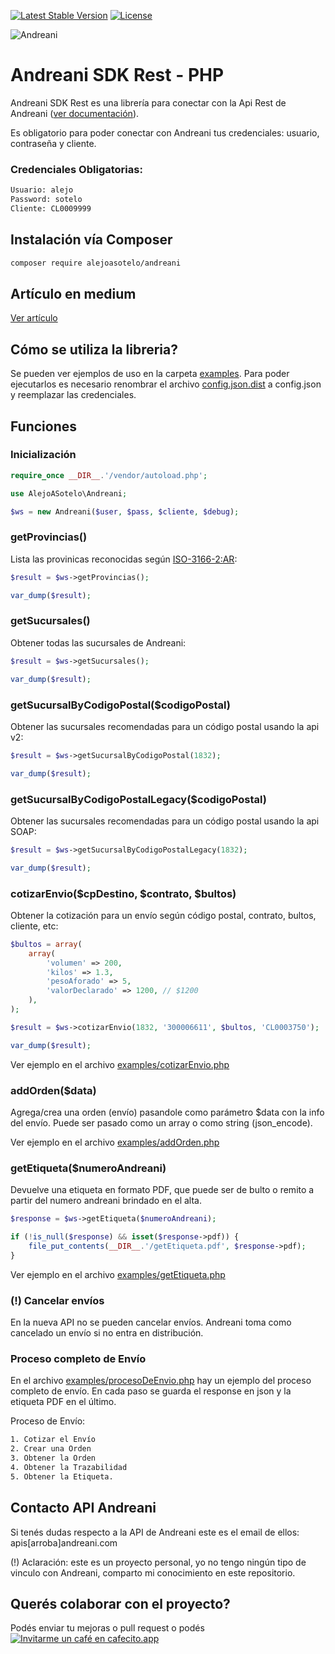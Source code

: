 <!-- BADGES -->
[![Latest Stable Version](https://poser.pugx.org/alejoasotelo/andreani/v/stable)](https://packagist.org/packages/alejoasotelo/andreani)
[![License](https://poser.pugx.org/alejoasotelo/andreani/license)](https://packagist.org/packages/alejoasotelo/andreani)

![Andreani](https://miro.medium.com/max/236/1*SU6pjCbwtPaLTr27wQJgIQ.png)

# Andreani SDK Rest - PHP

Andreani SDK Rest es una librería para conectar con la Api Rest de Andreani ([ver documentación](https://developers.andreani.com/documentacion)).

Es obligatorio para poder conectar con Andreani tus credenciales: usuario, contraseña y cliente.

### Credenciales Obligatorias:
```bash
Usuario: alejo
Password: sotelo
Cliente: CL0009999
```

## Instalación vía Composer

```bash
composer require alejoasotelo/andreani
```

## Artículo en medium

[Ver artículo](https://medium.com/@alejoasotelo/librer%C3%ADa-php-para-andreani-api-rest-128c109f4e0b)

## Cómo se utiliza la libreria?

Se pueden ver ejemplos de uso en la carpeta [examples](examples). Para poder ejecutarlos es necesario renombrar el archivo [config.json.dist](examples/config.json.dist) a config.json y reemplazar las credenciales.

## Funciones

### Inicialización

```php
require_once __DIR__.'/vendor/autoload.php';

use AlejoASotelo\Andreani;

$ws = new Andreani($user, $pass, $cliente, $debug);
```

### getProvincias()

Lista las provinicas reconocidas según [ISO-3166-2:AR](https://es.wikipedia.org/wiki/ISO_3166-2:AR):

```php
$result = $ws->getProvincias();

var_dump($result);
```


### getSucursales()

Obtener todas las sucursales de Andreani:
```php
$result = $ws->getSucursales();

var_dump($result);
```


### getSucursalByCodigoPostal($codigoPostal)

Obtener las sucursales recomendadas para un código postal usando la api v2:
```php
$result = $ws->getSucursalByCodigoPostal(1832);

var_dump($result);
```


### getSucursalByCodigoPostalLegacy($codigoPostal)

Obtener las sucursales recomendadas para un código postal usando la api SOAP:
```php
$result = $ws->getSucursalByCodigoPostalLegacy(1832);

var_dump($result);
```


### cotizarEnvio($cpDestino, $contrato, $bultos)

Obtener la cotización para un envío según código postal, contrato, bultos, cliente, etc:
```php
$bultos = array(
    array(
        'volumen' => 200,
        'kilos' => 1.3,
        'pesoAforado' => 5,
        'valorDeclarado' => 1200, // $1200
    ),
);

$result = $ws->cotizarEnvio(1832, '300006611', $bultos, 'CL0003750');

var_dump($result);
```

Ver ejemplo en el archivo [examples/cotizarEnvio.php](examples/cotizarEnvio.php)


### addOrden($data)

Agrega/crea una orden (envío) pasandole como parámetro $data con la info del envío. Puede ser pasado como un array o como string (json_encode).

Ver ejemplo en el archivo [examples/addOrden.php](examples/addOrden.php)


### getEtiqueta($numeroAndreani)

Devuelve una etiqueta en formato PDF, que puede ser de bulto o remito a partir del numero andreani brindado en el alta. 

```php
$response = $ws->getEtiqueta($numeroAndreani);

if (!is_null($response) && isset($response->pdf)) {
    file_put_contents(__DIR__.'/getEtiqueta.pdf', $response->pdf);
}
```

Ver ejemplo en el archivo [examples/getEtiqueta.php](examples/getEtiqueta.php)

### (!) Cancelar envíos

En la nueva API no se pueden cancelar envíos. Andreani toma como cancelado un envío si no entra en distribución.

### Proceso completo de Envío

En el archivo [examples/procesoDeEnvio.php](examples/procesoDeEnvio.php) hay un ejemplo del proceso completo de envío. En cada paso se guarda el response en json y la etiqueta PDF en el último.

Proceso de Envío:
```txt
1. Cotizar el Envío
2. Crear una Orden
3. Obtener la Orden
4. Obtener la Trazabilidad
5. Obtener la Etiqueta.
```

## Contacto API Andreani

Si tenés dudas respecto a la API de Andreani este es el email de ellos: apis[arroba]andreani.com

(!) Aclaración: este es un proyecto personal, yo no tengo ningún tipo de vinculo con Andreani, comparto mi conocimiento en este repositorio.

## Querés colaborar con el proyecto?

Podés enviar tu mejoras o pull request o podés
[![Invitarme un café en cafecito.app](https://cdn.cafecito.app/imgs/buttons/button_2.svg)](https://cafecito.app/alejoasotelo)